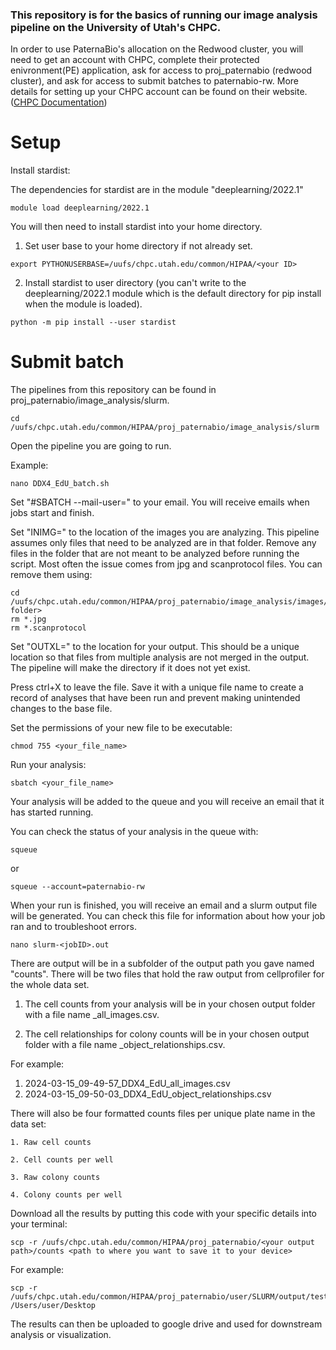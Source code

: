 ### This repository is for the basics of running our image analysis pipeline on the University of Utah's CHPC.

In order to use PaternaBio's allocation on the Redwood cluster, you will need to get an account with CHPC, complete their protected enivronment(PE) application, ask for access to proj_paternabio (redwood cluster), and ask for access to submit batches to paternabio-rw.
More details for setting up your CHPC account can be found on their website. ([CHPC Documentation](https://www.chpc.utah.edu/documentation/gettingstarted.php))

# Setup

Install stardist:

The dependencies for stardist are in the module "deeplearning/2022.1"
```
module load deeplearning/2022.1
```
You will then need to install stardist into your home directory.
1. Set user base to your home directory if not already set.
```
export PYTHONUSERBASE=/uufs/chpc.utah.edu/common/HIPAA/<your ID>
```
2. Install stardist to user directory (you can't write to the deeplearning/2022.1 module which is the default directory for pip install when the module is loaded).
```
python -m pip install --user stardist
```

# Submit batch

The pipelines from this repository can be found in proj_paternabio/image_analysis/slurm.
```
cd /uufs/chpc.utah.edu/common/HIPAA/proj_paternabio/image_analysis/slurm
```

Open the pipeline you are going to run.

Example:
```
nano DDX4_EdU_batch.sh
```

Set "#SBATCH --mail-user=" to your email. You will receive emails when jobs start and finish.

Set "INIMG=" to the location of the images you are analyzing. This pipeline assumes only files that need to be analyzed are in that folder. Remove any files in the folder that are not meant to be analyzed before running the script. Most often the issue comes from jpg and scanprotocol files. You can remove them using:
```
cd /uufs/chpc.utah.edu/common/HIPAA/proj_paternabio/image_analysis/images/<your folder>
rm *.jpg
rm *.scanprotocol
```

Set "OUTXL=" to the location for your output. This should be a unique location so that files from multiple analysis are not merged in the output. The pipeline will make the directory if it does not yet exist.

Press ctrl+X to leave the file. Save it with a unique file name to create a record of analyses that have been run and prevent making unintended changes to the base file.

Set the permissions of your new file to be executable:
```
chmod 755 <your_file_name>
```

Run your analysis:
```
sbatch <your_file_name>
```

Your analysis will be added to the queue and you will receive an email that it has started running. 

You can check the status of your analysis in the queue with:
```
squeue
```
or
```
squeue --account=paternabio-rw
```

When your run is finished, you will receive an email and a slurm output file will be generated. You can check this file for information about how your job ran and to troubleshoot errors.
```
nano slurm-<jobID>.out
```

There are output will be in a subfolder of the output path you gave named "counts". There will be two files that hold the raw output from cellprofiler for the whole data set. 

1. The cell counts from your analysis will be in your chosen output folder with a file name <date>_<time>_<pipeline>_all_images.csv.

2. The cell relationships for colony counts will be in your chosen output folder with a file name <data>_<time>_<pipeline>_object_relationships.csv.

For example:

1. 2024-03-15_09-49-57_DDX4_EdU_all_images.csv
2. 2024-03-15_09-50-03_DDX4_EdU_object_relationships.csv

There will also be four formatted counts files per unique plate name in the data set:

    1. Raw cell counts
    
    2. Cell counts per well
    
    3. Raw colony counts
    
    4. Colony counts per well

Download all the results by putting this code with your specific details into your terminal:
```
scp -r /uufs/chpc.utah.edu/common/HIPAA/proj_paternabio/<your output path>/counts <path to where you want to save it to your device>
```
For example:
```
scp -r /uufs/chpc.utah.edu/common/HIPAA/proj_paternabio/user/SLURM/output/test_stardist/counts /Users/user/Desktop
```

The results can then be uploaded to google drive and used for downstream analysis or visualization.  


